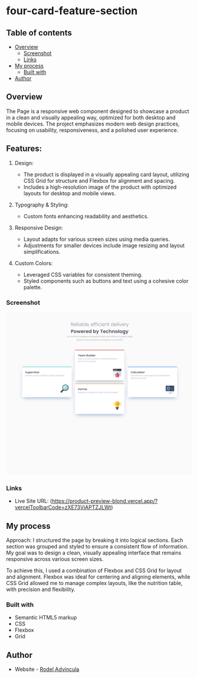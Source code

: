 # four-card-feature-section

## Table of contents

- [Overview](#overview)
  - [Screenshot](#screenshot)
  - [Links](#links)
- [My process](#my-process)
  - [Built with](#built-with)
- [Author](#author)

## Overview

The Page is a responsive web component designed to showcase a product in a clean and visually appealing way, optimized for both desktop and mobile devices. The project emphasizes modern web design practices, focusing on usability, responsiveness, and a polished user experience.

## Features:

1. Design:

   - The product is displayed in a visually appealing card layout, utilizing CSS Grid for structure and Flexbox for alignment and spacing.
   - Includes a high-resolution image of the product with optimized layouts for desktop and mobile views.

2. Typography & Styling:

   - Custom fonts enhancing readability and aesthetics.

3. Responsive Design:

   - Layout adapts for various screen sizes using media queries.
   - Adjustments for smaller devices include image resizing and layout simplifications.

4. Custom Colors:

   - Leveraged CSS variables for consistent theming.
   - Styled components such as buttons and text using a cohesive color palette.

### Screenshot

![](./images/finished-design.png)

### Links

- Live Site URL: (https://product-preview-blond.vercel.app/?vercelToolbarCode=zXE73ViAPTZJLWt)

## My process

Approach:
I structured the page by breaking it into logical sections. Each section was grouped and styled to ensure a consistent flow of information. My goal was to design a clean, visually appealing interface that remains responsive across various screen sizes.

To achieve this, I used a combination of Flexbox and CSS Grid for layout and alignment. Flexbox was ideal for centering and aligning elements, while CSS Grid allowed me to manage complex layouts, like the nutrition table, with precision and flexibility.

### Built with

- Semantic HTML5 markup
- CSS
- Flexbox
- Grid

## Author

- Website - [Rodel Advincula](https://product-preview-blond.vercel.app/?vercelToolbarCode=zXE73ViAPTZJLWt)
